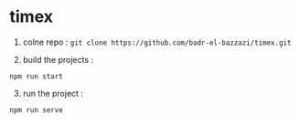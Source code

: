 # timex

1. colne repo :
`git clone https://github.com/badr-el-bazzazi/timex.git`

2. build the projects :

`npm run start`

3. run the project :

`npm run serve`


